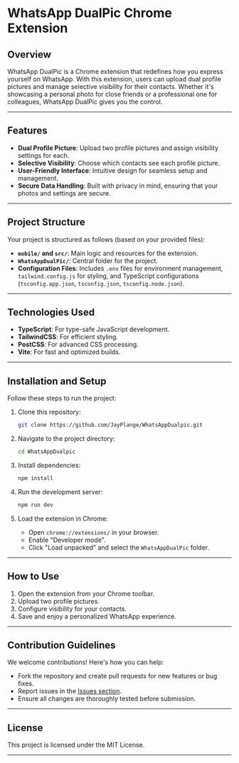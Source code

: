 # WhatsApp DualPic Chrome Extension

## Overview

WhatsApp DualPic is a Chrome extension that redefines how you express yourself on WhatsApp. With this extension, users can upload dual profile pictures and manage selective visibility for their contacts. Whether it's showcasing a personal photo for close friends or a professional one for colleagues, WhatsApp DualPic gives you the control.

---

## Features

- **Dual Profile Picture**: Upload two profile pictures and assign visibility settings for each.
- **Selective Visibility**: Choose which contacts see each profile picture.
- **User-Friendly Interface**: Intuitive design for seamless setup and management.
- **Secure Data Handling**: Built with privacy in mind, ensuring that your photos and settings are secure.

---

## Project Structure

Your project is structured as follows (based on your provided files):
- **`mobile/` and `src/`**: Main logic and resources for the extension.
- **`WhatsAppDualPic/`**: Central folder for the project.
- **Configuration Files**: Includes `.env` files for environment management, `tailwind.config.js` for styling, and TypeScript configurations (`tsconfig.app.json`, `tsconfig.json`, `tsconfig.node.json`).

---

## Technologies Used

- **TypeScript**: For type-safe JavaScript development.
- **TailwindCSS**: For efficient styling.
- **PostCSS**: For advanced CSS processing.
- **Vite**: For fast and optimized builds.

---

## Installation and Setup

Follow these steps to run the project:

1. Clone this repository:
   ```bash
   git clone https://github.com/JayPlange/WhatsAppDualpic.git
   ```

2. Navigate to the project directory:
   ```bash
   cd WhatsAppDualpic
   ```

3. Install dependencies:
   ```bash
   npm install
   ```

4. Run the development server:
   ```bash
   npm run dev
   ```

5. Load the extension in Chrome:
   - Open `chrome://extensions/` in your browser.
   - Enable "Developer mode".
   - Click "Load unpacked" and select the `WhatsAppDualPic` folder.

---

## How to Use

1. Open the extension from your Chrome toolbar.
2. Upload two profile pictures.
3. Configure visibility for your contacts.
4. Save and enjoy a personalized WhatsApp experience.

---

## Contribution Guidelines

We welcome contributions! Here's how you can help:
- Fork the repository and create pull requests for new features or bug fixes.
- Report issues in the [Issues section](https://github.com/JayPlange/WhatsAppDualpic/issues).
- Ensure all changes are thoroughly tested before submission.

---

## License

This project is licensed under the MIT License.

---
